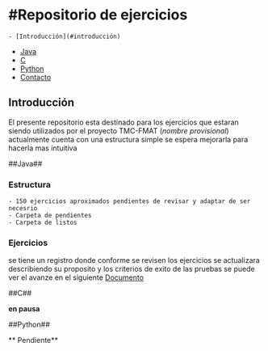 #Repositorio de ejercicios
======================
	- [Introducción](#introducción)
  - [Java](#Java)
  - [C](#C)
  - [Python](#Python)
  - [Contacto](#Contacto)
  
 ## Introducción ##
El presente repositorio esta destinado para los ejercicios que estaran siendo utilizados por el proyecto  TMC-FMAT (_nombre provisional_)
actualmente cuenta con una estructura simple se espera mejorarla para hacerla mas intuitiva

##Java##

### Estructura

    - 150 ejercicios aproximados pendientes de revisar y adaptar de ser necesrio
    - Carpeta de pendientes
    - Carpeta de listos
### Ejercicios

se tiene un registro donde conforme se revisen los ejercicios se actualizara describiendo su proposito y los criterios de exito de las pruebas
se puede ver el avanze en el siguiente [Documento](https://docs.google.com/spreadsheets/d/1XAN64K_-7LDuF9vABUywpaBoA_5S3-Y3wkytjDapHTQ/edit?usp=sharing)



##C##

**en pausa**

##Python##

** Pendiente**
